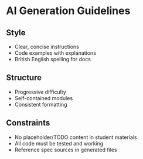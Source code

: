 # AI Generation Guidelines

## Style
- Clear, concise instructions
- Code examples with explanations
- British English spelling for docs

## Structure
- Progressive difficulty
- Self-contained modules
- Consistent formatting

## Constraints
- No placeholder/TODO content in student materials
- All code must be tested and working
- Reference spec sources in generated files
